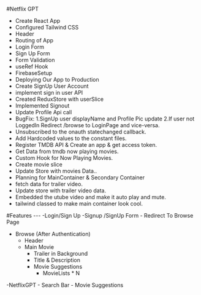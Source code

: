 #Netflix GPT

- Create React App
- Configured Tailwind CSS
- Header
- Routing of App
- Login Form
- Sign Up Form
- Form Validation
- useRef Hook
- FirebaseSetup
- Deploying Our App to Production
- Create SignUp User Account 
- implement sign in user API 
- Created ReduxStore with userSlice
- Implemented Signout 
- Update Profile Api call
- BugFix: 
    1.SignUp user displayName and Profile Pic update
    2.If user not LoggedIn Redirect /browse to LoginPage and vice-versa.
- Unsubscribed to the onauth statechanged callback.
- Add Hardcoded values to the constant files.
- Register TMDB API & Create an app & get access token.
- Get Data from tmdb now playing movies.
- Custom Hook for Now Playing Movies. 
- Create movie slice
- Update Store with movies Data..
- Planning for MainContainer & Secondary Container 
- fetch data for trailer video. 
- Update store with trailer video data.
- Embedded the utube video and make it auto play and mute.
- tailwind classed to make main container look cool.











#Features ---
-Login/Sign Up
    -Signup /SignUp Form 
    - Redirect To Browse Page


- Browse (After Authentication)
    - Header 
    - Main Movie
        - Trailer in Background
        - Title & Description
        - Movie Suggestions 
            - MovieLists * N

-NetflixGPT 
    - Search Bar
    - Movie Suggestions


